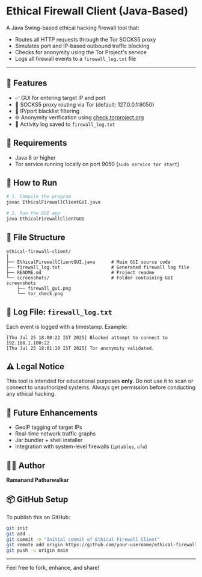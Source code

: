# Ethical Firewall Client (Java-Based)



A Java Swing-based ethical hacking firewall tool that:

- Routes all HTTP requests through the Tor SOCKS5 proxy
- Simulates port and IP-based outbound traffic blocking
- Checks for anonymity using the Tor Project's service
- Logs all firewall events to a `firewall_log.txt` file

---



## 🔧 Features

- ✅ GUI for entering target IP and port
- 🔐 SOCKS5 proxy routing via Tor (default: 127.0.0.1:9050)
- 🚫 IP/port blacklist filtering
- 🌐 Anonymity verification using [check.torproject.org](https://check.torproject.org/)
- 📄 Activity log saved to `firewall_log.txt`

## 🚀 Requirements

- Java 8 or higher
- Tor service running locally on port 9050 (`sudo service tor start`)

## 🧪 How to Run

```bash
# 1. Compile the program
javac EthicalFirewallClientGUI.java

# 2. Run the GUI app
java EthicalFirewallClientGUI
```

## 📁 File Structure

```
ethical-firewall-client/
│
├── EthicalFirewallClientGUI.java      # Main GUI source code
├── firewall_log.txt                   # Generated firewall log file
├── README.md                          # Project readme
└── screenshots/                       # Folder containing GUI screenshots
    ├── firewall_gui.png
    └── tor_check.png
```

## 📓 Log File: `firewall_log.txt`

Each event is logged with a timestamp. Example:

```
[Thu Jul 25 18:00:22 IST 2025] Blocked attempt to connect to 192.168.1.100:22
[Thu Jul 25 18:01:10 IST 2025] Tor anonymity validated.
```

## ⚠️ Legal Notice

This tool is intended for educational purposes **only**. Do not use it to scan or connect to unauthorized systems. Always get permission before conducting any ethical hacking.

## 📌 Future Enhancements

- GeoIP tagging of target IPs
- Real-time network traffic graphs
- Jar bundler + shell installer
- Integration with system-level firewalls (`iptables`, `ufw`)

## 👨‍💻 Author

**Ramanand Patharwalkar**

## 📦 GitHub Setup

To publish this on GitHub:

```bash
git init
git add .
git commit -m "Initial commit of Ethical Firewall Client"
git remote add origin https://github.com/your-username/ethical-firewall-client.git
git push -u origin main
```

---

Feel free to fork, enhance, and share!

